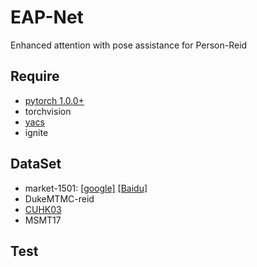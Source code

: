 # EAP-Net
Enhanced attention with pose assistance for Person-Reid

## Require
- [pytorch 1.0.0+](https://pytorch.org/)
- torchvision
- [yacs](https://github.com/rbgirshick/yacs)
- ignite

## DataSet
- market-1501: [[google]](https://drive.google.com/file/d/0B8-rUzbwVRk0c054eEozWG9COHM/view) [[Baidu]](https://pan.baidu.com/s/1ntIi2Op)
- DukeMTMC-reid
- [CUHK03](http://www.ee.cuhk.edu.hk/~xgwang/CUHK_identification.html)
- MSMT17

## Test
